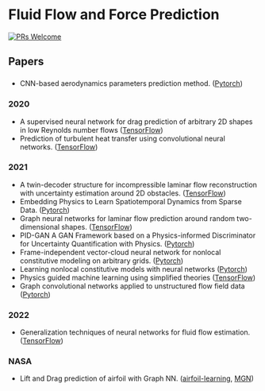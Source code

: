 # Fluid Flow and Force Prediction

[![PRs Welcome](https://img.shields.io/badge/PRs-welcome-brightgreen.svg?style=flat-square)](http://makeapullrequest.com)


## Papers

### 
* CNN-based aerodynamics parameters prediction method. ([Pytorch](https://github.com/ziliHarvey/CNN-for-Airfoil))

### 2020
* A supervised neural network for drag prediction of arbitrary 2D shapes in low Reynolds number flows ([TensorFlow](https://github.com/jviquerat/cnn_drag_prediction))
* Prediction of turbulent heat transfer using convolutional neural networks. ([TensorFlow](https://github.com/junhyuk6/THT-CNN))

### 2021
* A twin-decoder structure for incompressible laminar flow reconstruction with uncertainty estimation around 2D obstacles. ([TensorFlow](https://github.com/jviquerat/twin_autoencoder))
* Embedding Physics to Learn Spatiotemporal Dynamics from Sparse Data. ([Pytorch](https://github.com/Raocp/PeRCNN))
* Graph neural networks for laminar flow prediction around random two-dimensional shapes. ([TensorFlow](https://github.com/jviquerat/gnn_laminar_flow))
* PID-GAN A GAN Framework based on a Physics-informed Discriminator for Uncertainty Quantification with Physics. ([Pytorch](https://github.com/arkadaw9/PID-GAN))
* Frame-independent vector-cloud neural network for nonlocal constitutive modeling on arbitrary grids. ([Pytorch](https://github.com/xuhuizhou-vt/VCNN-nonlocal-constitutive-model))
* Learning nonlocal constitutive models with neural networks ([Pytorch](https://github.com/xiaoh/constitutive-neural-networks))
* Physics guided machine learning using simplified theories ([TensorFlow](https://github.com/surajp92/PGML))
* Graph convolutional networks applied to unstructured flow field data ([Pytorch](https://github.com/BaratiLab/Airfoil-GCNN))

### 2022
* Generalization techniques of neural networks for fluid flow estimation. ([TensorFlow](https://github.com/Masaki-Morimoto/Grad-CAM_for_fluid-flows))


### NASA
* Lift and Drag prediction of airfoil with Graph NN. ([airfoil-learning](https://github.com/nasa/airfoil-learning), [MGN](https://github.com/pjuangph/MGN))






